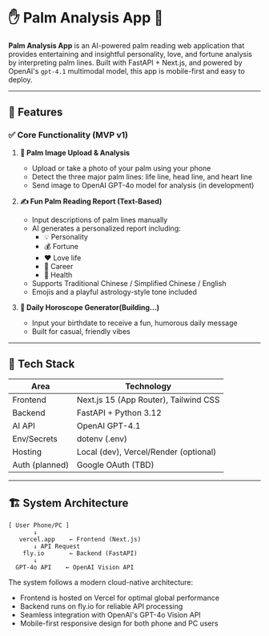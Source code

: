 # ✋ Palm Analysis App 🌟

**Palm Analysis App** is an AI-powered palm reading web application that provides entertaining and insightful personality, love, and fortune analysis by interpreting palm lines. Built with FastAPI + Next.js, and powered by OpenAI's `gpt-4.1` multimodal model, this app is mobile-first and easy to deploy.

---

## 🧠 Features

### ✅ Core Functionality (MVP v1)

1. **📸 Palm Image Upload & Analysis**  
   - Upload or take a photo of your palm using your phone  
   - Detect the three major palm lines: life line, head line, and heart line  
   - Send image to OpenAI GPT-4o model for analysis (in development)

2. **✍️ Fun Palm Reading Report (Text-Based)**  
   - Input descriptions of palm lines manually  
   - AI generates a personalized report including:
     - 💡 Personality  
     - 💰 Fortune  
     - ❤️ Love life  
     - 💼 Career  
     - 💪 Health  
   - Supports Traditional Chinese / Simplified Chinese / English  
   - Emojis and a playful astrology-style tone included  

3. **🔮 Daily Horoscope Generator(Building...)**  
   - Input your birthdate to receive a fun, humorous daily message  
   - Built for casual, friendly vibes

---

## 🔧 Tech Stack

| Area        | Technology             |
|-------------|------------------------|
| Frontend    | Next.js 15 (App Router), Tailwind CSS |
| Backend     | FastAPI + Python 3.12  |
| AI API      | OpenAI GPT-4.1          |
| Env/Secrets | dotenv (.env)          |
| Hosting     | Local (dev), Vercel/Render (optional) |
| Auth (planned) | Google OAuth (TBD)  |

---

## 🏗️ System Architecture

```
[ User Phone/PC ]
       ↓
   vercel.app    ← Frontend (Next.js)
       ↓ API Request
    fly.io       ← Backend (FastAPI)
       ↓
  GPT-4o API    ← OpenAI Vision API
```

The system follows a modern cloud-native architecture:
- Frontend is hosted on Vercel for optimal global performance
- Backend runs on fly.io for reliable API processing
- Seamless integration with OpenAI's GPT-4o Vision API
- Mobile-first responsive design for both phone and PC users
